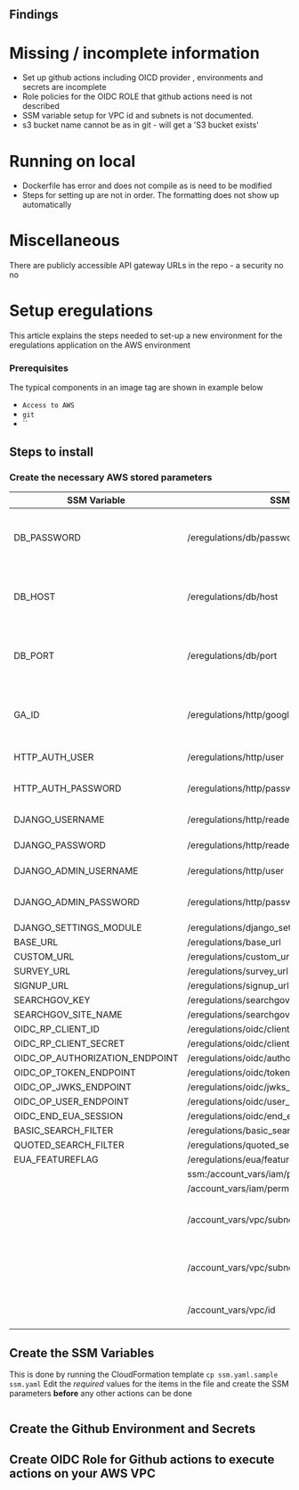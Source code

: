 ## Findings

# Missing / incomplete information
- Set up github actions including OICD provider , environments and secrets are incomplete
- Role policies for the OIDC ROLE that github actions need is not described
- SSM variable setup for VPC id and subnets is not documented.
- s3 bucket name cannot be as in git - will get a 'S3 bucket exists'


# Running on local
- Dockerfile has error and does not compile as is need to be modified
- Steps for setting up are not in order. The formatting does not show up automatically


# Miscellaneous
There are publicly accessible API gateway URLs in the repo - a security no no



# Setup eregulations

This article explains the steps needed to set-up a new environment for the eregulations application on the AWS environment
### Prerequisites
The typical components in an image tag are shown in example below

-   `Access to AWS`
-   `git `
-   ``

## Steps to install



### Create the necessary AWS stored parameters


| SSM Variable | SSM Key | Required | Comments |
|----------|----------|----------|----------|
| DB_PASSWORD | /eregulations/db/password | **YES** | Required for application backend connectivity |
| DB_HOST | /eregulations/db/host | **YES** | Required for application backend connectivity |
| DB_PORT | /eregulations/db/port | **YES** | Required for application backend connectivity |
| GA_ID | /eregulations/http/google_analytics | NO | Required only if Google analytics is needed |
| HTTP_AUTH_USER | /eregulations/http/user | **YES** | User ID for application
| HTTP_AUTH_PASSWORD | /eregulations/http/password | **YES** | Password for application
| DJANGO_USERNAME | /eregulations/http/reader_user | **YES** | Django User|
| DJANGO_PASSWORD | /eregulations/http/reader_password | **YES** | Django Password
| DJANGO_ADMIN_USERNAME |/eregulations/http/user | **YES** | Django User Name 
| DJANGO_ADMIN_PASSWORD | /eregulations/http/password | **YES** | Django Admin password
| DJANGO_SETTINGS_MODULE |/eregulations/django_settings_module
| BASE_URL|/eregulations/base_url |
| CUSTOM_URL|/eregulations/custom_url
| SURVEY_URL|/eregulations/survey_url
| SIGNUP_URL|/eregulations/signup_url
| SEARCHGOV_KEY|/eregulations/searchgov/key
|SEARCHGOV_SITE_NAME|/eregulations/searchgov/site_name
|OIDC_RP_CLIENT_ID|/eregulations/oidc/client_id
|OIDC_RP_CLIENT_SECRET|/eregulations/oidc/client_secret
|OIDC_OP_AUTHORIZATION_ENDPOINT|/eregulations/oidc/authorization_endpoint
|OIDC_OP_TOKEN_ENDPOINT|/eregulations/oidc/token_endpoint
|OIDC_OP_JWKS_ENDPOINT|/eregulations/oidc/jwks_endpoint
|OIDC_OP_USER_ENDPOINT|/eregulations/oidc/user_endpoint
|OIDC_END_EUA_SESSION|/eregulations/oidc/end_eua_session
|BASIC_SEARCH_FILTER|/eregulations/basic_search_filter}
|QUOTED_SEARCH_FILTER|/eregulations/quoted_search_filter
|EUA_FEATUREFLAG|/eregulations/eua/featureflag
||ssm:/account_vars/iam/path | **YES** | [See here](../IAM.md)
||/account_vars/iam/permissions_boundary_policy| **YES** |[See here](../IAM.md)
||/account_vars/vpc/subnets/private/a/id| **YES** | The first subnet to deploy the Resources
|| /account_vars/vpc/subnets/private/b/id | | The second subnet to deploy the Resources
||/account_vars/vpc/id | **YES**| The VPC to deploy the resources



## Create the SSM Variables
This is done by running the CloudFormation template 
```cp ssm.yaml.sample ssm.yaml```
Edit the *required* values for the items in the file and create the SSM parameters **before** any other actions can be done
```aws cloudformation create-stack --stack-name MyStack --template-body file://path_to_template/template.yaml --parameters file://path_to_parameters/ssm.yaml
```

## Create the Github Environment and Secrets

## Create OIDC Role for Github actions to execute actions on your AWS VPC  
